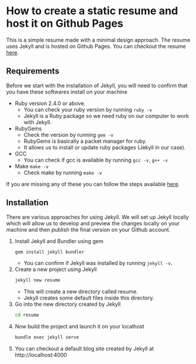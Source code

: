 # How to create a static resume and host it on Github Pages

This is a simple resume made with a minimal design approach. The resume uses Jekyll and is hosted on Github Pages. You can checkout the resume [here](https://wahegurupal1912.github.io/resume/).

## Requirements

Before we start with the installation of Jekyll, you will need to confirm that you have these softwares install on your machine

- Ruby version 2.4.0 or above.
  - You can check your ruby version by running `ruby -v`
  - Jekyll is a Ruby package so we need ruby on our computer to work with Jekyll.
- RubyGems
  - Check the version by running `gem -v`
  - RubyGems is basically a packet manager for ruby.
  - It allows us to install or update ruby packages (Jekyll in our case).
- GCC
  - You can check if gcc is available by running `gcc -v`, `g++ -v`
- Make `make -v`
  - Check make by running `make -v`

If you are missing any of these you can follow the steps available [here](https://jekyllrb.com/docs/installation/).

## Installation

There are various approaches for using Jekyll. We will set up Jekyll locally which will allow us to develop and preview the changes locally on your machine and then publish the final version on your Github account.

1. Install Jekyll and Bundler using gem
   ```bash
   gem install jekyll bundler
   ```
   - You can confirm if Jekyll was installed by running `jekyll -v`.
2. Create a new project using Jekyll
   ```bash
   jekyll new resume
   ```
   - This will create a new directory called resume.
   - Jekyll creates some default files inside this directory.
3. Go into the new directory created by Jekyll
   ```bash
   cd resume
   ```
4. Now build the project and launch it on your localhost
   ```bash
   bundle exec jekyll serve
   ```
5. You can checkout a default blog site created by Jekyll at http://localhost:4000
